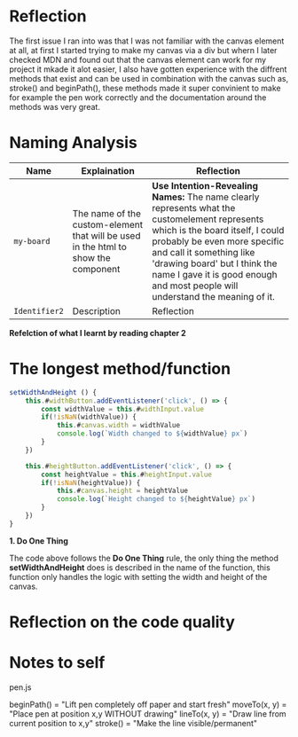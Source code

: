 # Reflection
The first issue I ran into was that I was not familiar with the canvas element at all, at first I started trying to make my canvas via a div but whern I later checked MDN and found out that the canvas element can work for my project it mkade it alot easier, I also have gotten experience with the diffrent methods that exist and can be used in combination with the canvas such as, stroke() and beginPath(), these methods made it super convinient to make for example the pen work correctly and the documentation around the methods was very great.

# Naming Analysis

| Name | Explaination | Reflection |
|------|------------|--------------------------------------|
| `my-board` | The name of the custom-element that will be used in the html to show the component | **Use Intention-Revealing Names:** The name clearly represents what the customelement represents which is the board itself, I could probably be even more specific and call it something like 'drawing board' but I think the name I gave it is good enough and most people will understand the meaning of it. |
| `Identifier2` | Description | Reflection |

**Refelction of what I learnt by reading chapter 2**  


# The longest method/function

```js
setWidthAndHeight () {
    this.#widthButton.addEventListener('click', () => {
        const widthValue = this.#widthInput.value
        if(!isNaN(widthValue)) {
            this.#canvas.width = widthValue
            console.log(`Width changed to ${widthValue} px`)
        }
    })

    this.#heightButton.addEventListener('click', () => {
        const heightValue = this.#heightInput.value
        if(!isNaN(heightValue)) {
            this.#canvas.height = heightValue
            console.log(`Height changed to ${heightValue} px`)
        }
    })
}
```


**1. Do One Thing**

The code above follows the **Do One Thing** rule, the only thing the method **setWidthAndHeight** does is described in the name of the function, this function only handles the logic with setting the width and height of the canvas. 

# Reflection on the code quality

# Notes to self

pen.js

beginPath() = "Lift pen completely off paper and start fresh"
moveTo(x, y) = "Place pen at position x,y WITHOUT drawing"
lineTo(x, y) = "Draw line from current position to x,y"
stroke() = "Make the line visible/permanent"